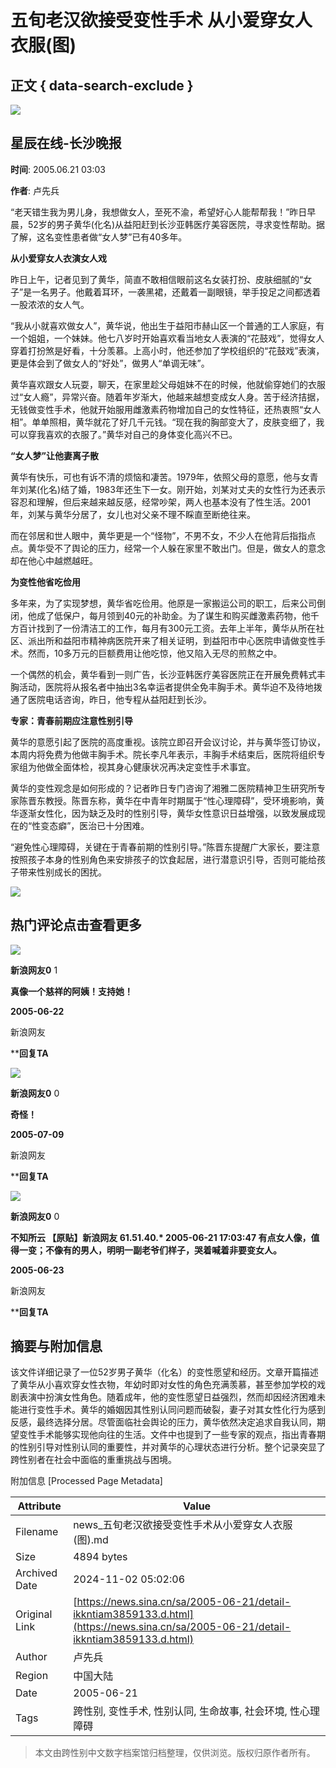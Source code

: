 # 五旬老汉欲接受变性手术 从小爱穿女人衣服(图)

## 正文 { data-search-exclude }


_![](//n.sinaimg.cn/default/622af858/20181010/default_avatar.jpg)_

## 星辰在线-长沙晚报

**时间**: 2005.06.21 03:03

**作者**: 卢先兵

“老天错生我为男儿身，我想做女人，至死不渝，希望好心人能帮帮我！”昨日早晨，52岁的男子黄华(化名)从益阳赶到长沙亚韩医疗美容医院，寻求变性帮助。据了解，这名变性患者做“女人梦”已有40多年。

**从小爱穿女人衣演女人戏**

昨日上午，记者见到了黄华，简直不敢相信眼前这名女装打扮、皮肤细腻的“女子”是一名男子。他戴着耳环，一袭黑裙，还戴着一副眼镜，举手投足之间都透着一股浓浓的女人气。

“我从小就喜欢做女人”，黄华说，他出生于益阳市赫山区一个普通的工人家庭，有一个姐姐，一个妹妹。他七八岁时开始喜欢看当地女人表演的“花鼓戏”，觉得女人穿着打扮煞是好看，十分羡慕。上高小时，他还参加了学校组织的“花鼓戏”表演，更是体会到了做女人的“好处”，做男人“单调无味”。

黄华喜欢跟女人玩耍，聊天，在家里趁父母姐妹不在的时候，他就偷穿她们的衣服过“女人瘾”，异常兴奋。随着年岁渐大，他越来越想变成女人身。苦于经济拮据，无钱做变性手术，他就开始服用雌激素药物增加自己的女性特征，还热衷照“女人相”。单单照相，黄华就花了好几千元钱。“现在我的胸部变大了，皮肤变细了，我可以穿我喜欢的衣服了。”黄华对自己的身体变化高兴不已。

**“女人梦”让他妻离子散**

黄华有快乐，可也有诉不清的烦恼和凄苦。1979年，依照父母的意愿，他与女青年刘某(化名)结了婚，1983年还生下一女。刚开始，刘某对丈夫的女性行为还表示容忍和理解，但后来越来越反感，经常吵架，两人也基本没有了性生活。2001年，刘某与黄华分居了，女儿也对父亲不理不睬直至断绝往来。

而在邻居和世人眼中，黄华更是一个“怪物”，不男不女，不少人在他背后指指点点。黄华受不了舆论的压力，经常一个人躲在家里不敢出门。但是，做女人的意念却在他心中越燃越旺。

**为变性他省吃俭用**

多年来，为了实现梦想，黄华省吃俭用。他原是一家搬运公司的职工，后来公司倒闭，他成了低保户，每月领到40元的补助金。为了谋生和购买雌激素药物，他千方百计找到了一份清洁工的工作，每月有300元工资。去年上半年，黄华从所在社区、派出所和益阳市精神病医院开来了相关证明，到益阳市中心医院申请做变性手术。然而，10多万元的巨额费用让他吃惊，他又陷入无尽的煎熬之中。

一个偶然的机会，黄华看到一则广告，长沙亚韩医疗美容医院正在开展免费韩式丰胸活动，医院将从报名者中抽出3名幸运者提供全免丰胸手术。黄华迫不及待地拨通了医院电话咨询，昨日，他专程从益阳赶到长沙。

**专家：青春前期应注意性别引导**

黄华的意愿引起了医院的高度重视。该院立即召开会议讨论，并与黄华签订协议，本周内将免费为他做丰胸手术。院长李凡年表示，丰胸手术结束后，医院将组织专家组为他做全面体检，视其身心健康状况再决定变性手术事宜。

黄华的变性观念是如何形成的？记者昨日专门咨询了湘雅二医院精神卫生研究所专家陈晋东教授。陈晋东称，黄华在中青年时期属于“性心理障碍”，受环境影响，黄华逐渐女性化，因为缺乏及时的性别引导，黄华女性意识日益增强，以致发展成现在的“性变态癖”，医治已十分困难。

“避免性心理障碍，关键在于青春前期的性别引导。”陈晋东提醒广大家长，要注意按照孩子本身的性别角色来安排孩子的饮食起居，进行潜意识引导，否则可能给孩子带来性别成长的困扰。

![](//n.sinaimg.cn/default/2fb77759/20151125/320X320.png)

## 热门评论点击查看更多

![](https://tp3.sinaimg.cn/1392597202/50/0/1)

**新浪网友0** 1

**真像一个慈祥的阿姨！支持她！**

**2005-06-22**

新浪网友

****回复TA**

![](https://tp3.sinaimg.cn/1392597202/50/0/1)

**新浪网友0** 0

**奇怪！**

**2005-07-09**

新浪网友

****回复TA**

![](https://tp3.sinaimg.cn/1392597202/50/0/1)

**新浪网友0** 0

**不知所云 【原贴】新浪网友 61.51.40.\* 2005-06-21 17:03:47 有点女人像，值得一变；不像有的男人，明明一副老爷们样子，哭着喊着非要变女人。**

**2005-06-23**

新浪网友

****回复TA**

## 摘要与附加信息

<!-- tcd_abstract -->
该文件详细记录了一位52岁男子黄华（化名）的变性愿望和经历。文章开篇描述了黄华从小喜欢穿女性衣物，年幼时即对女性的角色充满羡慕，甚至参加学校的戏剧表演中扮演女性角色。随着成年，他的变性愿望日益强烈，然而却因经济困难未能进行变性手术。黄华的婚姻因其性别认同问题而破裂，妻子对其女性化行为感到反感，最终选择分居。尽管面临社会舆论的压力，黄华依然决定追求自我认同，期望变性手术能够实现他向往的生活。文件中也提到了一些专家的观点，指出青春期的性别引导对性别认同的重要性，并对黄华的心理状态进行分析。整个记录突显了跨性别者在社会中面临的重重挑战与困境。
<!-- tcd_abstract_end -->

附加信息 [Processed Page Metadata]

| Attribute       | Value                                  |
|-----------------|----------------------------------------|
| Filename        | news_五旬老汉欲接受变性手术从小爱穿女人衣服(图).md                             |
| Size            | 4894 bytes                           |
| Archived Date   | 2024-11-02 05:02:06                             |
| Original Link   | [https://news.sina.cn/sa/2005-06-21/detail-ikkntiam3859133.d.html](https://news.sina.cn/sa/2005-06-21/detail-ikkntiam3859133.d.html)                       |
| Author          | 卢先兵                               |
| Region          | 中国大陆                               |
| Date            | 2005-06-21                                 |
| Tags            | 跨性别, 变性手术, 性别认同, 生命故事, 社会环境, 性心理障碍                                 |
>
> 本文由跨性别中文数字档案馆归档整理，仅供浏览。版权归原作者所有。
>